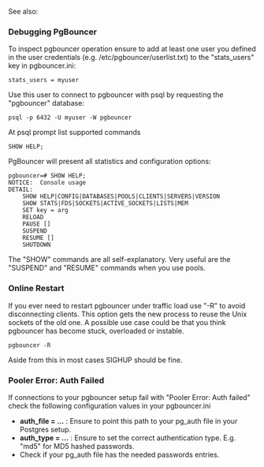 See also: <?add topic='Postgres'?>

### Debugging PgBouncer

To inspect pgbouncer operation ensure to add at least one user you
defined in the user credentials (e.g. /etc/pgbouncer/userlist.txt) to
the "stats\_users" key in pgbouncer.ini:

    stats_users = myuser

Use this user to connect to pgbouncer with psql by requesting the
"pgbouncer" database:

    psql -p 6432 -U myuser -W pgbouncer

At psql prompt list supported commands

    SHOW HELP;

PgBouncer will present all statistics and configuration options:

    pgbouncer=# SHOW HELP;
    NOTICE:  Console usage
    DETAIL:  
        SHOW HELP|CONFIG|DATABASES|POOLS|CLIENTS|SERVERS|VERSION
        SHOW STATS|FDS|SOCKETS|ACTIVE_SOCKETS|LISTS|MEM
        SET key = arg
        RELOAD
        PAUSE []
        SUSPEND
        RESUME []
        SHUTDOWN

The "SHOW" commands are all self-explanatory. Very useful are the
"SUSPEND" and "RESUME" commands when you use pools.

### Online Restart

If you ever need to restart pgbouncer under traffic load use "-R" to
avoid disconnecting clients. This option gets the new process to reuse
the Unix sockets of the old one. A possible use case could be that you
think pgbouncer has become stuck, overloaded or instable.

    pgbouncer -R

Aside from this in most cases SIGHUP should be fine.

### Pooler Error: Auth Failed

If connections to your pgbouncer setup fail with "Pooler Error: Auth
failed" check the following configuration values in your pgbouncer.ini

-   **auth\_file = ...** : Ensure to point this path to your pg\_auth
    file in your Postgres setup.
-   **auth\_type = ...** : Ensure to set the correct authentication
    type. E.g. "md5" for MD5 hashed passwords.
-   Check if your pg\_auth file has the needed passwords entries.

